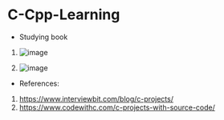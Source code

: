 # C-Cpp-Learning
- Studying book
1. ![image](https://user-images.githubusercontent.com/51469882/233120390-cc510fb6-a0a9-4776-998c-c72953f15b63.png)

2. ![image](https://user-images.githubusercontent.com/51469882/233120494-b6d3cc32-6a28-4786-88e7-a61cb274ac2a.png)

- References: 
1. https://www.interviewbit.com/blog/c-projects/
2. https://www.codewithc.com/c-projects-with-source-code/
